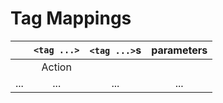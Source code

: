 # Tag Mappings
| | `<tag ...>` | `<tag ...>`s | parameters |
|:-:|:-:|:-:|:-:|
| | Action | | |
| ... | ... | ... | ... |